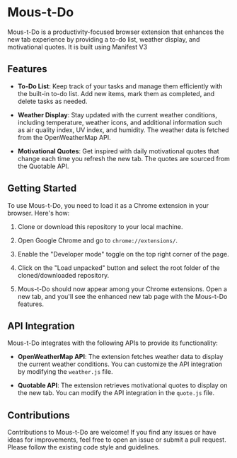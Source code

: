 # Mous-t-Do

Mous-t-Do is a productivity-focused browser extension that enhances the new tab experience by providing a to-do list, weather display, and motivational quotes. It is built using Manifest V3

## Features

- **To-Do List**: Keep track of your tasks and manage them efficiently with the built-in to-do list. Add new items, mark them as completed, and delete tasks as needed.

- **Weather Display**: Stay updated with the current weather conditions, including temperature, weather icons, and additional information such as air quality index, UV index, and humidity. The weather data is fetched from the OpenWeatherMap API.

- **Motivational Quotes**: Get inspired with daily motivational quotes that change each time you refresh the new tab. The quotes are sourced from the Quotable API.

## Getting Started

To use Mous-t-Do, you need to load it as a Chrome extension in your browser. Here's how:

1. Clone or download this repository to your local machine.

2. Open Google Chrome and go to `chrome://extensions/`.

3. Enable the "Developer mode" toggle on the top right corner of the page.

4. Click on the "Load unpacked" button and select the root folder of the cloned/downloaded repository.

5. Mous-t-Do should now appear among your Chrome extensions. Open a new tab, and you'll see the enhanced new tab page with the Mous-t-Do features.

## API Integration

Mous-t-Do integrates with the following APIs to provide its functionality:

- **OpenWeatherMap API**: The extension fetches weather data to display the current weather conditions. You can customize the API integration by modifying the `weather.js` file.

- **Quotable API**: The extension retrieves motivational quotes to display on the new tab. You can modify the API integration in the `quote.js` file.

## Contributions

Contributions to Mous-t-Do are welcome! If you find any issues or have ideas for improvements, feel free to open an issue or submit a pull request. Please follow the existing code style and guidelines.


